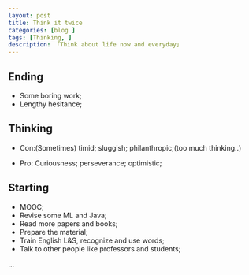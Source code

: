 ```yaml
---
layout: post  
title: Think it twice
categories: [blog ]  
tags: [Thinking, ]  
description: 「Think about life now and everyday」   
---
```


## Ending
* Some boring work;
* Lengthy hesitance;


## Thinking
* Con:(Sometimes)
timid;
sluggish;
philanthropic;(too much thinking..)

* Pro:
Curiousness;
perseverance;
optimistic;

## Starting 

* MOOC;
* Revise some ML and Java;
* Read more papers and books;
* Prepare the material;
* Train English L&S, recognize and use words;
* Talk to other people like professors and students;




...